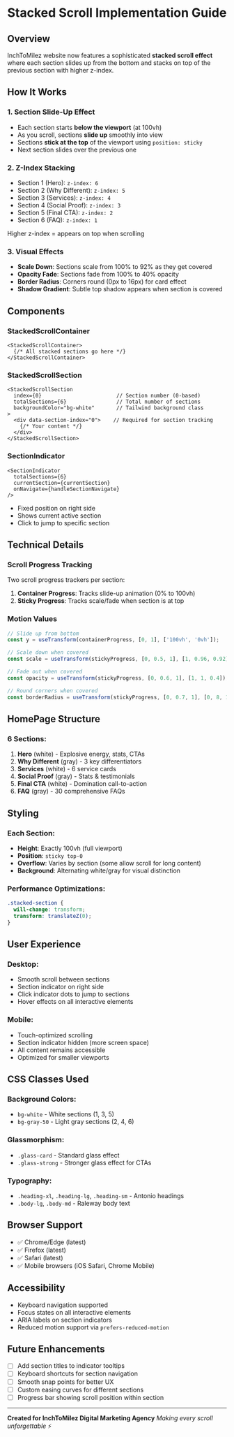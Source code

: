 # Stacked Scroll Implementation Guide

## Overview
InchToMilez website now features a sophisticated **stacked scroll effect** where each section slides up from the bottom and stacks on top of the previous section with higher z-index.

## How It Works

### 1. Section Slide-Up Effect
- Each section starts **below the viewport** (at 100vh)
- As you scroll, sections **slide up** smoothly into view
- Sections **stick at the top** of the viewport using `position: sticky`
- Next section slides over the previous one

### 2. Z-Index Stacking
- Section 1 (Hero): `z-index: 6`
- Section 2 (Why Different): `z-index: 5`
- Section 3 (Services): `z-index: 4`
- Section 4 (Social Proof): `z-index: 3`
- Section 5 (Final CTA): `z-index: 2`
- Section 6 (FAQ): `z-index: 1`

Higher z-index = appears on top when scrolling

### 3. Visual Effects
- **Scale Down**: Sections scale from 100% to 92% as they get covered
- **Opacity Fade**: Sections fade from 100% to 40% opacity
- **Border Radius**: Corners round (0px to 16px) for card effect
- **Shadow Gradient**: Subtle top shadow appears when section is covered

## Components

### StackedScrollContainer
```tsx
<StackedScrollContainer>
  {/* All stacked sections go here */}
</StackedScrollContainer>
```

### StackedScrollSection
```tsx
<StackedScrollSection 
  index={0}                        // Section number (0-based)
  totalSections={6}                // Total number of sections
  backgroundColor="bg-white"       // Tailwind background class
>
  <div data-section-index="0">    // Required for section tracking
    {/* Your content */}
  </div>
</StackedScrollSection>
```

### SectionIndicator
```tsx
<SectionIndicator 
  totalSections={6} 
  currentSection={currentSection}
  onNavigate={handleSectionNavigate}
/>
```
- Fixed position on right side
- Shows current active section
- Click to jump to specific section

## Technical Details

### Scroll Progress Tracking
Two scroll progress trackers per section:

1. **Container Progress**: Tracks slide-up animation (0% to 100vh)
2. **Sticky Progress**: Tracks scale/fade when section is at top

### Motion Values
```typescript
// Slide up from bottom
const y = useTransform(containerProgress, [0, 1], ['100vh', '0vh']);

// Scale down when covered
const scale = useTransform(stickyProgress, [0, 0.5, 1], [1, 0.96, 0.92]);

// Fade out when covered
const opacity = useTransform(stickyProgress, [0, 0.6, 1], [1, 1, 0.4]);

// Round corners when covered
const borderRadius = useTransform(stickyProgress, [0, 0.7, 1], [0, 8, 16]);
```

## HomePage Structure

### 6 Sections:
1. **Hero** (white) - Explosive energy, stats, CTAs
2. **Why Different** (gray) - 3 key differentiators
3. **Services** (white) - 6 service cards
4. **Social Proof** (gray) - Stats & testimonials
5. **Final CTA** (white) - Domination call-to-action
6. **FAQ** (gray) - 30 comprehensive FAQs

## Styling

### Each Section:
- **Height**: Exactly 100vh (full viewport)
- **Position**: `sticky top-0`
- **Overflow**: Varies by section (some allow scroll for long content)
- **Background**: Alternating white/gray for visual distinction

### Performance Optimizations:
```css
.stacked-section {
  will-change: transform;
  transform: translateZ(0);
}
```

## User Experience

### Desktop:
- Smooth scroll between sections
- Section indicator on right side
- Click indicator dots to jump to sections
- Hover effects on all interactive elements

### Mobile:
- Touch-optimized scrolling
- Section indicator hidden (more screen space)
- All content remains accessible
- Optimized for smaller viewports

## CSS Classes Used

### Background Colors:
- `bg-white` - White sections (1, 3, 5)
- `bg-gray-50` - Light gray sections (2, 4, 6)

### Glassmorphism:
- `.glass-card` - Standard glass effect
- `.glass-strong` - Stronger glass effect for CTAs

### Typography:
- `.heading-xl`, `.heading-lg`, `.heading-sm` - Antonio headings
- `.body-lg`, `.body-md` - Raleway body text

## Browser Support
- ✅ Chrome/Edge (latest)
- ✅ Firefox (latest)
- ✅ Safari (latest)
- ✅ Mobile browsers (iOS Safari, Chrome Mobile)

## Accessibility
- Keyboard navigation supported
- Focus states on all interactive elements
- ARIA labels on section indicators
- Reduced motion support via `prefers-reduced-motion`

## Future Enhancements
- [ ] Add section titles to indicator tooltips
- [ ] Keyboard shortcuts for section navigation
- [ ] Smooth snap points for better UX
- [ ] Custom easing curves for different sections
- [ ] Progress bar showing scroll position within section

---

**Created for InchToMilez Digital Marketing Agency**
*Making every scroll unforgettable* ⚡
